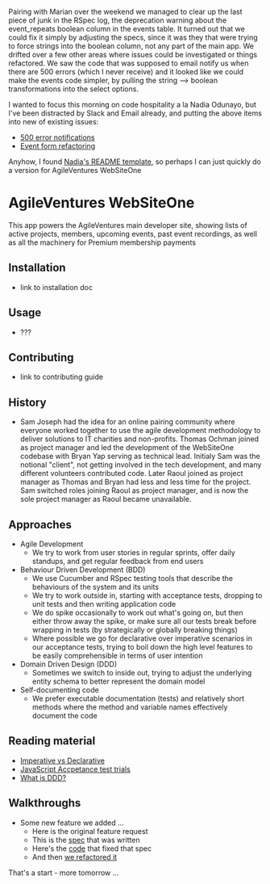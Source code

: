 Pairing with Marian over the weekend we managed to clear up the last piece of junk in the RSpec log, the deprecation warning about the event_repeats boolean column in the events table.  It turned out that we could fix it simply by adjusting the specs, since it was they that were trying to force strings into the boolean column, not any part of the main app.  We drifted over a few other areas where issues could be investigated or things refactored.  We saw the code that was supposed to email notify us when there are 500 errors (which I never receive) and it looked like we could make the events code simpler, by pulling the string --> boolean transformations into the select options.

I wanted to focus this morning on code hospitality a la Nadia Odunayo, but I've been distracted by Slack and Email already, and putting the above items into new of existing issues:

* [500 error notifications](https://github.com/AgileVentures/WebsiteOne/issues/1808#issuecomment-347133830)
* [Event form refactoring](https://github.com/AgileVentures/WebsiteOne/issues/1992)

Anyhow, I found [Nadia's README template](https://gist.github.com/nodunayo/c919477906aab6c1af6065ff8e868d3e), so perhaps I can just quickly do a version for AgileVentures WebSiteOne

# AgileVentures WebSiteOne

This app powers the AgileVentures main developer site, showing lists of active projects, members, upcoming events, past event recordings, as well as all the machinery for Premium membership payments

## Installation

* link to installation doc

## Usage

* ???

## Contributing

* link to contributing guide

## History

* Sam Joseph had the idea for an online pairing community where everyone worked together to use the agile development methodology to deliver solutions to IT charities and non-profits.  Thomas Ochman joined as project manager and led the development of the WebSiteOne codebase with Bryan Yap serving as technical lead.  Initialy Sam was the notional "client", not getting involved in the tech development, and many different volunteers contributed code.  Later Raoul joined as project manager as Thomas and Bryan had less and less time for the project.  Sam switched roles joining Raoul as project manager, and is now the sole project manager as Raoul became unavailable.  

## Approaches

* Agile Development
  * We try to work from user stories in regular sprints, offer daily standups, and get regular feedback from end users
* Behaviour Driven Development (BDD)
  - We use Cucumber and RSpec testing tools that describe the behaviours of the system and its units
  - We try to work outside in, starting with acceptance tests, dropping to unit tests and then writing application code
  - We do spike occasionally to work out what's going on, but then either throw away the spike, or make sure all our tests break before wrapping in tests (by strategically or globally breaking things)
  - Where possible we go for declarative over imperative scenarios in our acceptance tests, trying to boil down the high level features to be easily comprehensible in terms of user intention
* Domain Driven Design (DDD)
  - Sometimes we switch to inside out, trying to adjust the underlying entity schema to better represent the domain model
* Self-documenting code
  - We prefer executable documentation (tests) and relatively short methods where the method and variable names effectively document the code

## Reading material

* [Imperative vs Declarative]()
* [JavaScript Accpetance test trials]()
* [What is DDD?]()


## Walkthroughs

* Some new feature we added ...
  * Here is the original feature request
  * This is the [spec]() that was written
  * Here's the [code]() that fixed that spec
  * And then [we refactored it]()
  
That's a start - more tomorrow ...  
